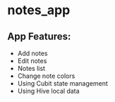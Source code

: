 # notes_app

## App Features:

- Add notes
- Edit notes
- Notes list
- Change note colors
- Using Cubit state management
- Using Hive local data

